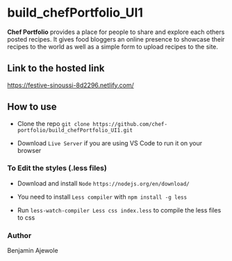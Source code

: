 
# build_chefPortfolio_UI1

  

<p><strong>Chef Portfolio</strong> provides a place for people to share and explore each others posted recipes. It gives food bloggers an online presence to showcase their recipes to the world as well as a simple form to upload recipes to the site.</p>

## Link to the hosted link
https://festive-sinoussi-8d2296.netlify.com/ 

## How to use

- Clone the repo `git clone https://github.com/chef-portfolio/build_chefPortfolio_UI1.git`

- Download `Live Server` if you are using VS Code to run it on your browser

  

### To Edit the styles (.less files)

- Download and install `Node`  `https://nodejs.org/en/download/ `

- You need to install `Less compiler` with `npm install -g less`

- Run `less-watch-compiler Less css index.less` to compile the less files to css



### Author
Benjamin Ajewole
